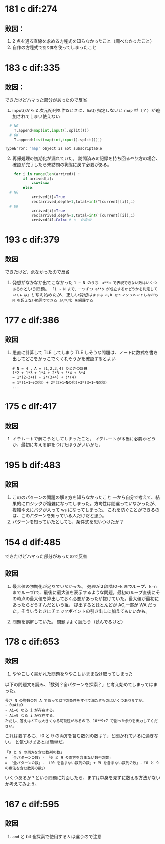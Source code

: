 # 181 c dif:274

## 敗因：

1. 2 点を通る直線を求める方程式を知らなかったこと（調べなかったこと）
2. 自作の方程式で`割り算`を使ってしまったこと

# 183 c dif:335

## 敗因：

できたけどハマった部分があったので反省

1. input()から 2 次元配列を作るときに、list() 指定しないと map 型（？）が追加されてしまい使えない

```python
  # NG
    T.append(map(int,input().split()))
  # OK
    T.append(list(map(int,input().split())))
```

```sh
TypeError: 'map' object is not subscriptable
```

2. 再帰処理の初期化が漏れていた。
   訪問済みの記録を持ち回るやり方の場合、確認が完了したら未訪問の状態に戻す必要がある。

```python
    for i in range(len(arrived)) :
        if arrived[i]:
            continue
        else:
  # NG
            arrived[i]=True
            rec(arrived,depth+1,total+int(T[current][i]),i)
  # OK
            arrived[i]=True
            rec(arrived,depth+1,total+int(T[current][i]),i)
            arrived[i]=False # <- を追加
```

# 193 c dif:379

## 敗因

できたけど、危なかったので反省

1. 発想がなかなか出てこなかった
   `1 ~ N のうち、a**b で表現できない数はいくつあるか`という問題。
   `「1 ~ N まで、一つずつ a**b が成立するかどうかを判定していくには」`と考え始めたが、
   正しい発想は`まずは a,b をインクリメントしながら N を超えない範囲でできる a\*\*b を網羅する`

# 177 c dif:386

## 敗因

1. 愚直に計算して TLE してしまう
   TLE しそうな問題は、ノートに数式を書き出してどこをかっこでくくれそうかを確認するとよい

   ```
   # N = 4 , A = [1,2,3,4] のときの計算
   1*2 + 1*3 + 1*4 + 2*3 + 2*4 + 3*4
   = 1*(2+3+4) + 2*(3+4) + 3*(4)
   = 1*(1+1~Nの和) + 2*(2+1~Nの和)+3*(3+1~Nの和)
   ...

   ```

# 175 c dif:417

## 敗因

1. イテレートで解こうとしてしまったこと。
   イテレートが本当に必要かどうか、最初に考える癖をつけたほうがいいかも。

# 195 b dif:483

## 敗因

1. こののパターンの問題の解き方を知らなかったこと
   一から自分で考えて、結果的にロジックが複雑になってしまった。方向性は間違っていなかったが、複雑ゆえにバグが入って wa になってしまった。
   これを防ぐことができるのは、このパターンを知っている人だけだと思う。
2. パターンを知っていたとしても、条件式を思いつけたか？

# 154 d dif:485

できたけどハマった部分があったので反省

## 敗因

1. 最大値の初期化が足りていなかった。
   処理が２段階(0~k までループ、k~n までループ)で、最後に最大値を表示するような問題。最初のループ直後にその時点の最大値を算出しておく必要があったが抜けていた。最大値が最初にあったらどうすんだという話。
   提出するとほとんどが AC,一部が WA だった。そういうときにチェックポイントの引き出しに加えてもいいかも。

2. 問題を誤解していた。
   問題はよく読もう（読んでるけど）

# 178 c dif:653

## 敗因

1. ややこしく書かれた問題をややこしいまま受け取ってしまった

以下の問題文を読み、「数列？全パターンを探索？」と考え始めてしまってはまった。

```
長さ N の整数の列 A であって以下の条件をすべて満たすものはいくつありますか。
- 0≤Ai≤9
- Ai=0 なる i が存在する。
- Ai=9 なる i が存在する。
ただし、答えはとても大きくなる可能性があるので、10**9+7 で割った余りを出力してください。
```

これは要するに、「0 と 9 の両方を含む数列の数は？」と聞かれているに過ぎない。
と気づけばあとは簡単だ。

```
「0 と 9 の両方を含む数列の数」
= 「全パターンの数」- 「0 と 9 の両方を含まない数列の数」
= 「全パターンの数」- （「0 を含まない数列の数」+「9 を含まない数列の数」-「0 と 9 の療法を含む数列の数」）
```

いくつあるか？という問題に対面したら、まずは中身を見ずに数える方法がないか考えてみよう。

# 167 c dif:595

## 敗因

1. `and` と bit 全探索で使用する `&` は違うので注意
